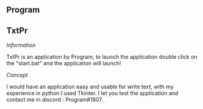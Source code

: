 ## Program

## TxtPr 

_Information_

TxtPr is an application by Program, to launch the application double click on the "start.bat" and the application will launch!

_Concept_

I would have an application easy and usable for write text, with my experience in python I used Tkinter.
I let you test the application and contact me in discord : Program#1807.